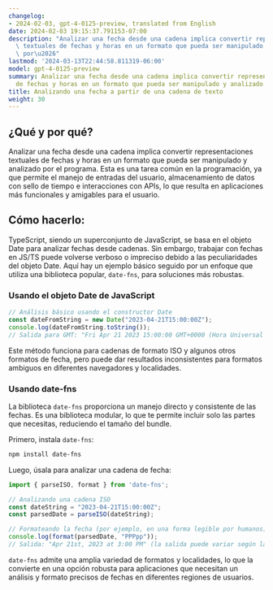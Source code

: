 ```yaml
---
changelog:
- 2024-02-03, gpt-4-0125-preview, translated from English
date: 2024-02-03 19:15:37.791153-07:00
description: "Analizar una fecha desde una cadena implica convertir representaciones\
  \ textuales de fechas y horas en un formato que pueda ser manipulado y analizado\
  \ por\u2026"
lastmod: '2024-03-13T22:44:58.811319-06:00'
model: gpt-4-0125-preview
summary: Analizar una fecha desde una cadena implica convertir representaciones textuales
  de fechas y horas en un formato que pueda ser manipulado y analizado por el programa.
title: Analizando una fecha a partir de una cadena de texto
weight: 30
---
```


## ¿Qué y por qué?
Analizar una fecha desde una cadena implica convertir representaciones textuales de fechas y horas en un formato que pueda ser manipulado y analizado por el programa. Esta es una tarea común en la programación, ya que permite el manejo de entradas del usuario, almacenamiento de datos con sello de tiempo e interacciones con APIs, lo que resulta en aplicaciones más funcionales y amigables para el usuario.

## Cómo hacerlo:
TypeScript, siendo un superconjunto de JavaScript, se basa en el objeto Date para analizar fechas desde cadenas. Sin embargo, trabajar con fechas en JS/TS puede volverse verboso o impreciso debido a las peculiaridades del objeto Date. Aquí hay un ejemplo básico seguido por un enfoque que utiliza una biblioteca popular, `date-fns`, para soluciones más robustas.

### Usando el objeto Date de JavaScript
```typescript
// Análisis básico usando el constructor Date
const dateFromString = new Date("2023-04-21T15:00:00Z");
console.log(dateFromString.toString()); 
// Salida para GMT: "Fri Apr 21 2023 15:00:00 GMT+0000 (Hora Universal Coordinada)"
```

Este método funciona para cadenas de formato ISO y algunos otros formatos de fecha, pero puede dar resultados inconsistentes para formatos ambiguos en diferentes navegadores y localidades.

### Usando date-fns
La biblioteca `date-fns` proporciona un manejo directo y consistente de las fechas. Es una biblioteca modular, lo que te permite incluir solo las partes que necesitas, reduciendo el tamaño del bundle.

Primero, instala `date-fns`: 

```sh
npm install date-fns
```

Luego, úsala para analizar una cadena de fecha:

```typescript
import { parseISO, format } from 'date-fns';

// Analizando una cadena ISO
const dateString = "2023-04-21T15:00:00Z";
const parsedDate = parseISO(dateString);

// Formateando la fecha (por ejemplo, en una forma legible por humanos)
console.log(format(parsedDate, "PPPpp")); 
// Salida: "Apr 21st, 2023 at 3:00 PM" (la salida puede variar según la localidad)
```

`date-fns` admite una amplia variedad de formatos y localidades, lo que la convierte en una opción robusta para aplicaciones que necesitan un análisis y formato precisos de fechas en diferentes regiones de usuarios.
